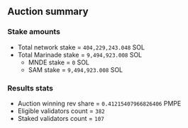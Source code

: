 ## Auction summary

### Stake amounts
- Total network stake = `404,229,243.048` SOL
- Total Marinade stake = `9,494,923.008` SOL
  - MNDE stake = `0` SOL
  - SAM stake = `9,494,923.008` SOL

### Results stats
- Auction winning rev share = `0.41215407966826406` PMPE
- Eligible validators count = `382`
- Staked validators count = `107`

